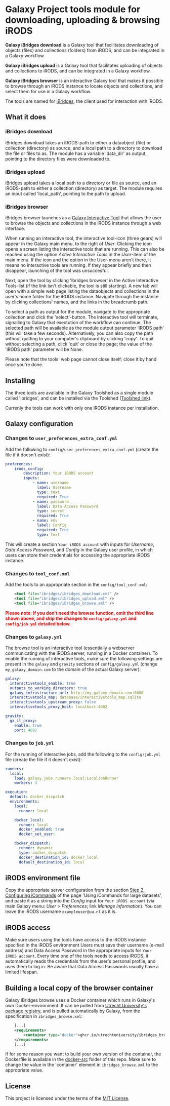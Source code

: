 # Galaxy Project tools module for downloading, uploading & browsing iRODS

__Galaxy iBridges download__ is a Galaxy tool that facilitates downloading of objects (files) and collections (folders) from iRODS, and can be integrated in a Galaxy workflow.

__Galaxy iBridges upload__ is a Galaxy tool that facilitates uploading of objects and collections to iRODS, and can be integrated in a Galaxy workflow.

__Galaxy iBridges browser__ is an interactive Galaxy tool that makes it possible to browse through an iRODS instance to locate objects and collections, and select them for use in a Galaxy workflow.

The tools are named for [iBridges](https://github.com/UtrechtUniversity/iBridges), the client used for interaction with iRODS.

## What it does
### iBridges download
iBridges download takes an iRODS-path to either a dataobject (file) or collection (directory) as source, and a local path to a directory to download the file or files to as. The module has a variable 'data_dir' as output, pointing to the directory files were downloaded to.

### iBridges upload
iBridges upload takes a local path to a directory or file as source, and an iRODS-path to either a collection (directory) as target. The module requires an input called 'local_path', pointing to the path to upload.

### iBridges browser
iBridges browser launches as a [Galaxy Interactive Tool](https://training.galaxyproject.org/training-material/topics/admin/tutorials/interactive-tools/tutorial.html) that allows the user to browse the objects and collections in the iRODS instance through a web interface.

When running an interactive tool, the interactive tool-icon (three gears) will appear in the Galaxy main menu, to the right of _User_. Clicking the icon opens a screen listing the interactive tools that are running. This can also be reached using the option _Active Interactive Tools_ in the _User_-item of the main menu. If the icon and the option in the User-menu aren't there, it means no interactive tools are running. If they appear briefly and then disappear, launching of the tool was unsuccesful.

Next, open the tool by clicking 'ibridges browser' in the Active Interactive Tools-list (if the link isn't clickable, the tool is still starting). A new tab will open with a simple web page listing the dataobjects and collections in the user's home folder for the iRODS instance. Navigate through the instance by clicking collections' names, and the links in the breadcrumb path.

To select a path as output for the module, navigate to the appropriate collection and click the 'select'-button. The interactive tool will terminate, signalling to Galaxy that exectution of the workflow can continue. The selected path will be available as the module output parameter 'iRODS path' (this will take a few seconds).
Alternatively, you can also copy the path without quitting to your computer's clipboard by clicking 'copy'.
To quit without selecting a path, click 'quit' or close the page; the value of the 'iRODS path' parameter will be None.

Please note that the tools' web page cannot close itself; close it by hand once you're done.

## Installing
The three tools are available in the Galaxy Toolshed as a single module called 'ibridges', and can be installed via the Toolshed ([Toolshed link](https://toolshed.g2.bx.psu.edu/repository?repository_id=3976454f355048d6)).

Currenly the tools can work with only one iRODS instance per installation. 


## Galaxy configuration
### Changes to `user_preferences_extra_conf.yml`
Add the following to `config/user_preferences_extra_conf.yml` (create the file if it doesn't exist):

```yml
preferences:
    irods_config:
        description: Your iRODS account
        inputs:
            - name: username
              label: Username
              type: text
              required: True
            - name: password
              label: Data Access Password
              type: secret
              required: True
            - name: env
              label: Config
              required: True
              type: text
```

This will create a section `Your iRODS account` with inputs for _Username_, _Data Access Password_, and _Config_ in the Galaxy user profile, in which users can store their credentials for accessing the appropriate iRODS instance. 

### Changes to `tool_conf.xml`
Add the tools to an appropriate section in the `config/tool_conf.xml`:
```xml
    <tool file="ibridges/ibridges_download.xml" />
    <tool file="ibridges/ibridges_upload.xml" />
    <tool file="ibridges/ibridges_browse.xml" />
```

<span style="color:red">**Please note: if you don't need the browse function, omit the third line shown above, and skip the changes to `config/galaxy.yml` and `config/job.yml` detailed below.**</span>

### Changes to `galaxy.yml`
The browse tool is an interactive tool (essentially a webserver communicating with the iRODS server, running in a Docker container). To enable the running of interactive tools, make sure the following settings are present in the  `galaxy` and `gravity` sections of `config/galaxy.yml` (change `my_galaxy_domain.com` to the domain of the actual Galaxy server):

```yml
galaxy:
  interactivetools_enable: true
  outputs_to_working_directory: true
  galaxy_infrastructure_url: http://my_galaxy_domain.com:8080
  interactivetools_map: database/interactivetools_map.sqlite
  interactivetools_upstream_proxy: false
  interactivetools_proxy_host: localhost:4002

gravity:
  gx_it_proxy:
    enable: true
    port: 4002
```

### Changes to `job.yml`
For the running of interactive jobs, add the following to the `config/job.yml` file (create the file if it doesn't exist):

```yml
runners:
  local:
    load: galaxy.jobs.runners.local:LocalJobRunner
    workers: 4

execution:
  default: docker_dispatch
  environments:
    local:
      runner: local

    docker_local:
      runner: local
      docker_enabled: true
      docker_set_user:

    docker_dispatch:
      runner: dynamic
      type: docker_dispatch
      docker_destination_id: docker_local
      default_destination_id: local
```

## iRODS environment file
Copy the appropriate server configuration from the section [Step 2. Configuring iCommands](https://www.uu.nl/en/research/yoda/guide-to-yoda/i-am-using-yoda/using-icommands-for-large-datasets#paragraph-152527) of the page 'Using iCommands for large datasets', and paste it as a string into the _Config_ input for `Your iRODS account` (via main Galaxy menu: _User_ > _Preferences_; link _Manage Information_). You can leave the iRODS username `exampleuser@uu.nl` as it is.

## iRODS access 
Make sure users using the tools have access to the iRODS instance specified in the iRODS environment Users must save their username (e-mail address) and Data Access Password in the appropriate inputs for `Your iRODS account`. Every time one of the tools needs to access iRODS, it automatically reads the credentials from the user's personal profile, and uses them to log in. Be aware that Data Access Passwords usually have a limited lifespan.

## Building a local copy of the browser container
Galaxy iBridges browse uses a Docker container which runs in Galaxy's own Docker-environment. It can be pulled from [Utrecht University's package registry](https://github.com/UtrechtUniversity/galaxy-tools-ibridges/pkgs/container/ibridges_browse), and is pulled automatically by Galaxy, from the specification in `ibridges_browse.xml`:

```xml
    [...]
    <requirements>
        <container type="docker">ghcr.io/utrechtuniversity/ibridges_browse:0.1</container>
    </requirements>
    [...]
```

If for some reason you want to build your own version of the container, the Dockerfile is available in the [docker-src](docker-src) folder of this repo. Make sure to change the value in the 'container' element in `ibridges_browse.xml` to the appropriate value.

## License
This project is licensed under the terms of the [MIT License](/LICENSE).
